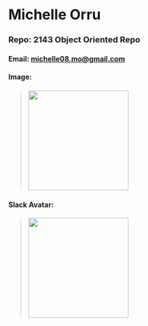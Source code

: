 # Michelle Orru
### Repo: 2143 Object Oriented Repo
#### Email: michelle08.mo@gmail.com
#### Image: 

><img src="https://user-images.githubusercontent.com/100542045/202239634-8b6e9e53-5730-48bb-ad30-2396a95eb1a6.JPG" width=200>

#### Slack Avatar:

><img src="https://user-images.githubusercontent.com/100542045/202242258-a15cf7a3-b271-47de-a659-16ce6e1b3eac.jpeg" width=200>
